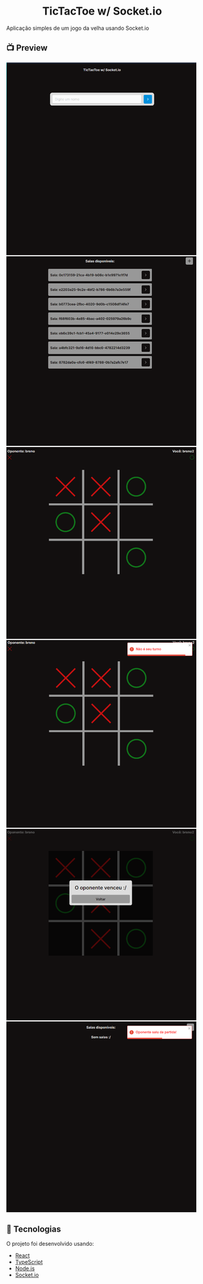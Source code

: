 <h1 align="center">TicTacToe w/ Socket.io</h1>

Aplicação simples de um jogo da velha usando Socket.io

## :tv: Preview

<img src='./assets/login.png' alt='login-image' style='width:500px' />
<img src='./assets/home.png' alt='home-image' style='width:500px' />
<img src='./assets/playRoom.png' alt='playRoom-image' style='width:500px' />
<img src='./assets/playRoomError.png' alt='playRoomError-image' style='width:500px' />
<img src='./assets/playRoomLose.png' alt='playRoomLose-image' style='width:500px' />
<img src='./assets/homeRageQuit.png' alt='homeRageQuit-image' style='width:500px' />

## :rocket: Tecnologias

O projeto foi desenvolvido usando:

- [React][reactjs]
- [TypeScript][typescript]
- [Node.js][nodejs]
- [Socket.io][socketio]

[reactjs]: https://reactjs.org
[typescript]: https://www.typescriptlang.org/
[nodejs]: https://nodejs.org/en/
[socketio]: https://socket.io/pt-br/
